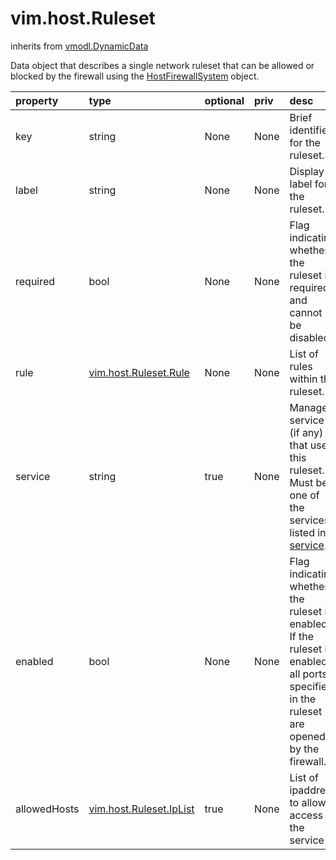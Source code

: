 vim.host.Ruleset
================
inherits from [vmodl.DynamicData](docs/vmodl.DynamicData.md)


Data object that describes a single network ruleset that can be   allowed or blocked by the firewall using the <a href="vim.host.FirewallSystem.md">HostFirewallSystem</a> object.

| property | type | optional | priv | desc |
|:---------|:-----|:---------|:-----|:-----|
| key | string | None | None | Brief identifier for the ruleset. |
| label | string | None | None | Display label for the ruleset. |
| required | bool | None | None | Flag indicating whether the ruleset is required and cannot be disabled. |
| rule | [vim.host.Ruleset.Rule](vim.host.Ruleset.Rule.md "vim.host.Ruleset.Rule") | None | None | List of rules within the ruleset. |
| service | string | true | None | Managed service (if any) that uses this ruleset. Must be one of   the services listed in <a href="vim.host.ServiceInfo.md#service">service</a>. |
| enabled | bool | None | None | Flag indicating whether the ruleset is enabled.  If the   ruleset is enabled, all ports specified in the ruleset are   opened by the firewall. |
| allowedHosts | [vim.host.Ruleset.IpList](vim.host.Ruleset.IpList.md "vim.host.Ruleset.IpList") | true | None | List of ipaddress to allow access to the service |


